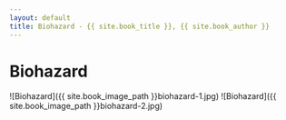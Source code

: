 ```yaml
---
layout: default
title: Biohazard - {{ site.book_title }}, {{ site.book_author }}
---
```


# Biohazard

![Biohazard]({{ site.book_image_path }}biohazard-1.jpg)
![Biohazard]({{ site.book_image_path }}biohazard-2.jpg)
